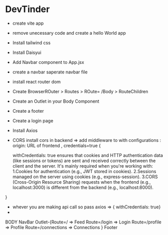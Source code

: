 # DevTinder

- create vite app
- remove unecessary code and create a hello World app
- Install tailwind css
- Install Daisyui
- Add Navbar component to App.jsx
- create a navbar saperate navbar file
- install react router dom 

- Create BrowserROuter > Routes > ROute= /Body > RouteChildren
- Create an Outlet in your Body Component
- Create a footer

- Create a login page 
- Install Axios

- CORS install cors in backend => add middleware to with configurations :    origin: URL of frontend ,   credentials=true {

    withCredentials: true ensures that cookies and HTTP authentication data (like sessions or tokens) are sent and received correctly between the client and the server.
    It's mainly required when you're working with:
        1.Cookies for authentication (e.g., JWT stored in cookies).
        2.Sessions managed on the server using cookies (e.g., express-session).
        3.CORS (Cross-Origin Resource Sharing) requests when the frontend (e.g.,      localhost:3000) is different from the backend (e.g., localhost:8000).

}

- whever you are making api call so pass axios => { withCredentials: true}
- 


BODY
    NavBar
    Outlet-{Route=/ => Feed
            Route=/login => Login
            Route=/profile => Profile
            Route=/connections => Connections
        }
    Footer

